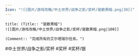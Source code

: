 ```yaml
---
Icon: "![[图片/游戏攻略/中土世界/战争之影/奖杯/驱散黑暗.png|30]]"
---
```

```ad-common-silver-trophy
title: (Title:: "驱散黑暗")
![[图片/游戏攻略/中土世界/战争之影/奖杯/驱散黑暗.png|100]]

(Comment:: "完成所有的艾尔塔瑞尔任务。")
```

#中土世界/战争之影/奖杯 #奖杯 #奖杯/银
